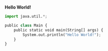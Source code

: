 **Hello World!**

```python
import java.util.*;

public class Main {
	public static void main(String[] args) {
		System.out.println("Hello World!");
	}
}
```